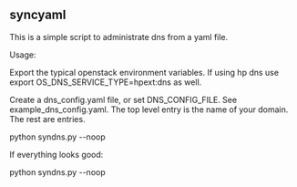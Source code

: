 syncyaml
--------


This is a simple script to administrate dns from a yaml file.


Usage:

Export the typical openstack environment variables. If using hp dns use 
export OS_DNS_SERVICE_TYPE=hpext:dns
as well.

Create a dns_config.yaml file, or set DNS_CONFIG_FILE. See example_dns_config.yaml. The top level entry is the name of your domain. The rest are entries.

python syndns.py --noop

If everything looks good:

python syndns.py --noop



